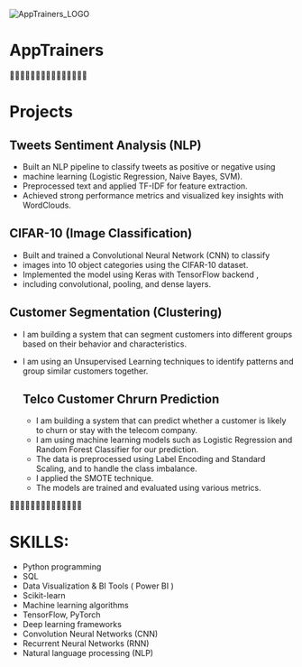 ![AppTrainers_LOGO](https://github.com/user-attachments/assets/912603f7-7e94-437e-b41a-e31fe28c8380)

# AppTrainers


🔴🔴🔴🔴🔴🔴🔴🔴🔴🔴🔴🔴🔴🔴🔴
# Projects

## Tweets Sentiment Analysis (NLP)
- Built an NLP pipeline to classify tweets as positive or negative using
- machine learning (Logistic Regression, Naive Bayes, SVM).
- Preprocessed text and applied TF-IDF for feature extraction.
- Achieved strong performance metrics and visualized key insights
with WordClouds.

## CIFAR-10 (Image Classification)
- Built and trained a Convolutional Neural Network (CNN) to classify
- images into 10 object categories using the CIFAR-10 dataset.
- Implemented the model using Keras with TensorFlow backend ,
- including convolutional, pooling, and dense layers.

## Customer Segmentation (Clustering)
- I am building a system that can segment customers into different groups based on their behavior and characteristics.
- I am using an Unsupervised Learning techniques to identify patterns and group similar customers together.

  ## Telco Customer Chrurn Prediction
  - I am building a system that can predict whether a customer is likely to churn or stay with the telecom company. 
  - I am using machine learning models such as Logistic Regression and Random Forest Classifier for our prediction.
  - The data is preprocessed using Label Encoding and Standard Scaling, and to handle the class imbalance.
  - I applied the SMOTE technique.
  - The models are trained and evaluated using various metrics.


🤞🤞🤞🤞🤞🤞🤞🤞🤞🤞🤞🤞🤞🤞

# SKILLS:

- Python programming
- SQL
- Data Visualization & BI Tools ( Power BI )
- Scikit-learn
- Machine learning algorithms
- TensorFlow, PyTorch
- Deep learning frameworks
- Convolution Neural Networks (CNN)
- Recurrent Neural Networks (RNN)
- Natural language processing (NLP)
